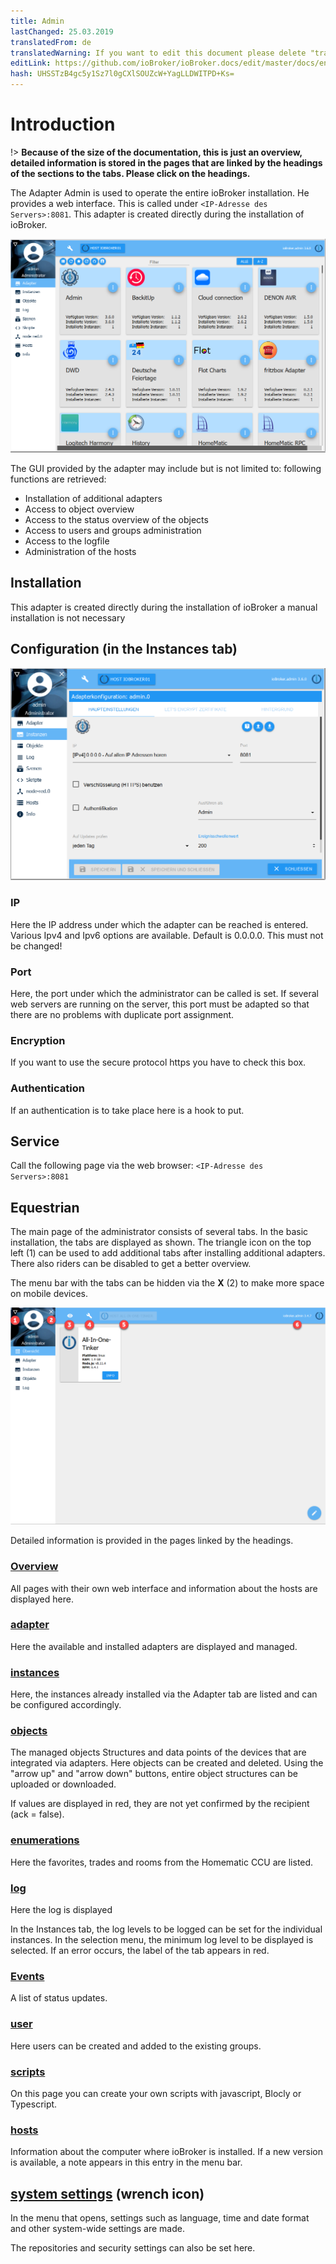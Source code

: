 ```yaml
---
title: Admin
lastChanged: 25.03.2019
translatedFrom: de
translatedWarning: If you want to edit this document please delete "translatedFrom" field, elsewise this document will be translated automatically again
editLink: https://github.com/ioBroker/ioBroker.docs/edit/master/docs/en/admin/README.md
hash: UHSSTzB4gc5y1Sz7l0gCXlSOUZcW+YagLLDWITPD+Ks=
---
```

# Introduction
!> **Because of the size of the documentation, this is just an overview, detailed information is stored in the pages that are linked by the headings of the sections to the tabs. Please click on the headings.**

The Adapter Admin is used to operate the entire ioBroker installation. He provides a web interface. This is called under ``<IP-Adresse des Servers>:8081``. This adapter is created directly during the installation of ioBroker.

![The admin in the tile view](../../de/admin/media/ADMIN_Adapter_Kachel.png)

The GUI provided by the adapter may include but is not limited to: following functions are retrieved:

* Installation of additional adapters
* Access to object overview
* Access to the status overview of the objects
* Access to users and groups administration
* Access to the logfile
* Administration of the hosts

## Installation
This adapter is created directly during the installation of ioBroker a manual installation is not necessary

## Configuration (in the Instances tab)
![main settings](../../de/admin/media/Admin_konfig_Haupteinstellungen.png)

### IP
Here the IP address under which the adapter can be reached is entered. Various Ipv4 and Ipv6 options are available. Default is 0.0.0.0. This must not be changed!

### Port
Here, the port under which the administrator can be called is set.
If several web servers are running on the server, this port must be adapted so that there are no problems with duplicate port assignment.

### Encryption
If you want to use the secure protocol https you have to check this box.

### Authentication
If an authentication is to take place here is a hook to put.

## Service
Call the following page via the web browser: ``<IP-Adresse des Servers>:8081``

## Equestrian
The main page of the administrator consists of several tabs. In the basic installation, the tabs are displayed as shown. The triangle icon on the top left (1) can be used to add additional tabs after installing additional adapters.
There also riders can be disabled to get a better overview.

The menu bar with the tabs can be hidden via the **X** (2) to make more space on mobile devices.

![Admin](../../de/admin/media/Adapter_admin_first_view_items.png)

Detailed information is provided in the pages linked by the headings.

### [Overview](overview.md)
All pages with their own web interface and information about the hosts are displayed here.

### [adapter](adapter.md)
Here the available and installed adapters are displayed and managed.

### [instances](instances.md)
Here, the instances already installed via the Adapter tab are listed and can be configured accordingly.

### [objects](objects.md)
The managed objects Structures and data points of the devices that are integrated via adapters. Here objects can be created and deleted. Using the "arrow up" and "arrow down" buttons, entire object structures can be uploaded or downloaded.

If values are displayed in red, they are not yet confirmed by the recipient (ack = false).

### [enumerations](enums.md)
Here the favorites, trades and rooms from the Homematic CCU are listed.

### [log](log.md)
Here the log is displayed

In the Instances tab, the log levels to be logged can be set for the individual instances. In the selection menu, the minimum log level to be displayed is selected. If an error occurs, the label of the tab appears in red.

### [Events](events.md)
A list of status updates.

### [user](users.md)
Here users can be created and added to the existing groups.

### [scripts](scripts.md)
On this page you can create your own scripts with javascript, Blocly or Typescript.

### [hosts](hosts.md)
Information about the computer where ioBroker is installed. If a new version is available, a note appears in this entry in the menu bar.

## [system settings](settings.md) (wrench icon)
In the menu that opens, settings such as language, time and date format and other system-wide settings are made.

The repositories and security settings can also be set here.